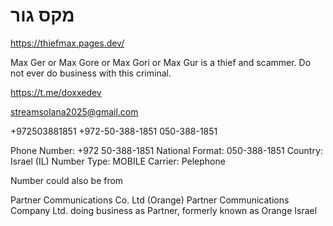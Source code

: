 # מקס גור


https://thiefmax.pages.dev/

Max Ger or Max Gore or Max Gori or Max Gur is a thief and scammer. Do not ever do business with this criminal.

https://t.me/doxxedev

streamsolana2025@gmail.com

+972503881851
+972-50-388-1851
050-388-1851

Phone Number: +972 50-388-1851
National Format: 050-388-1851
Country: Israel (IL)
Number Type: MOBILE
Carrier: Pelephone

Number could also be from

Partner Communications Co. Ltd (Orange)
Partner Communications Company Ltd. doing business as Partner, formerly known as Orange Israel
